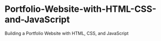 # Portfolio-Website-with-HTML-CSS-and-JavaScript
Building a Portfolio Website with HTML, CSS, and JavaScript
